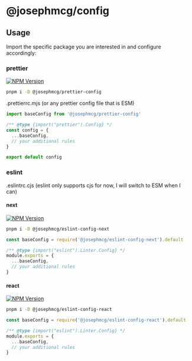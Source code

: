 # @josephmcg/config

## Usage

Import the specific package you are interested in and configure accordingly:

### prettier

[![NPM Version](https://img.shields.io/npm/v/%40josephmcg%2Fprettier-config)](https://www.npmjs.com/package/@josephmcg/prettier-config)

```bash
pnpm i -D @josephmcg/prettier-config
```

.prettierrc.mjs (or any prettier config file that is ESM)

```ts
import baseConfig from '@josephmcg/prettier-config'

/** @type {import("prettier").Config} */
const config = {
  ...baseConfig,
  // your additional rules
}

export default config
```

### eslint

.eslintrc.cjs (eslint only supports cjs for now, I will switch to ESM when I can)

#### next

[![NPM Version](https://img.shields.io/npm/v/%40josephmcg%2Feslint-config-next)](https://www.npmjs.com/package/@josephmcg/eslint-config-next)

```bash
pnpm i -D @josephmcg/eslint-config-next
```

```ts
const baseConfig = require('@josephmcg/eslint-config-next').default

/** @type {import("eslint").Linter.Config} */
module.exports = {
  ...baseConfig,
  // your additional rules
}
```

#### react

[![NPM Version](https://img.shields.io/npm/v/%40josephmcg%2Feslint-config-react)](https://www.npmjs.com/package/@josephmcg/eslint-config-react)

```bash
pnpm i -D @josephmcg/eslint-config-react
```

```ts
const baseConfig = require('@josephmcg/eslint-config-react').default

/** @type {import("eslint").Linter.Config} */
module.exports = {
  ...baseConfig,
  // your additional rules
}
```

